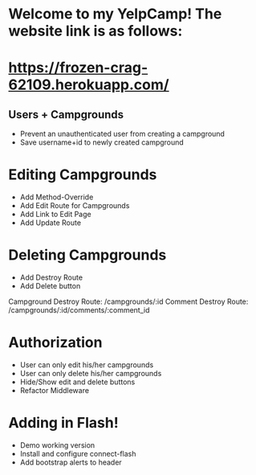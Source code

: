 # Welcome to my YelpCamp! The website link is as follows:
# https://frozen-crag-62109.herokuapp.com/

## Users + Campgrounds
* Prevent an unauthenticated user from creating a campground
* Save username+id to newly created campground

# Editing Campgrounds
* Add Method-Override
* Add Edit Route for Campgrounds
* Add Link to Edit Page
* Add Update Route

# Deleting Campgrounds
* Add Destroy Route
* Add Delete button

Campground Destroy Route: /campgrounds/:id
Comment Destroy Route: 	  /campgrounds/:id/comments/:comment_id

# Authorization
* User can only edit his/her campgrounds
* User can only delete his/her campgrounds
* Hide/Show edit and delete buttons
* Refactor Middleware

# Adding in Flash!
* Demo working version
* Install and configure connect-flash
* Add bootstrap alerts to header
